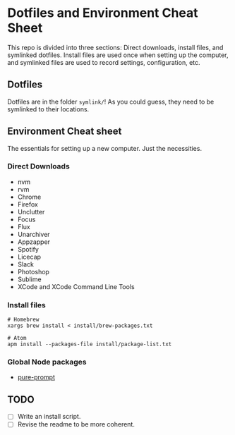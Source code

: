 # Dotfiles and Environment Cheat Sheet

This repo is divided into three sections: Direct downloads, install files, and symlinked dotfiles. Install files are used once when setting up the computer, and symlinked files are used to record settings, configuration, etc. 

## Dotfiles

Dotfiles are in the folder `symlink/`! As you could guess, they need to be symlinked to their locations.

## Environment Cheat sheet

The essentials for setting up a new computer. Just the necessities.

### Direct Downloads

- nvm
- rvm
- Chrome
- Firefox
- Unclutter
- Focus
- Flux
- Unarchiver
- Appzapper
- Spotify
- Licecap
- Slack
- Photoshop
- Sublime
- XCode and XCode Command Line Tools

### Install files

```
# Homebrew
xargs brew install < install/brew-packages.txt

# Atom
apm install --packages-file install/package-list.txt
```

### Global Node packages

- [pure-prompt](https://github.com/sindresorhus/pure)

## TODO

- [ ] Write an install script.
- [ ] Revise the readme to be more coherent. 
